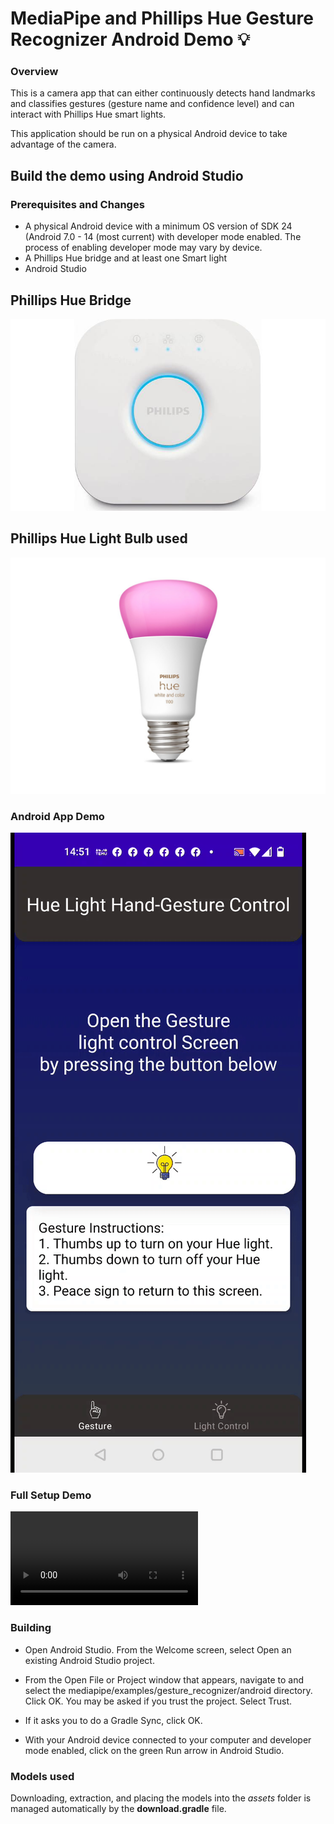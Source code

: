 
# MediaPipe and Phillips Hue Gesture Recognizer Android Demo 💡

### Overview

This is a camera app that can either continuously detects hand landmarks and classifies gestures (gesture name and confidence level) and can interact with Phillips Hue smart lights.

This application should be run on a physical Android device to take advantage of the camera.

## Build the demo using Android Studio

### Prerequisites and Changes

*   A physical Android device with a minimum OS version of SDK 24 (Android 7.0 -
    14 (most current) with developer mode enabled. The process of enabling developer mode
    may vary by device.
*   A Phillips Hue bridge and at least one Smart light
*   Android Studio

## Phillips Hue Bridge  
![Android Studio](bridge.jpg)

## Phillips Hue Light Bulb used 
![Android Studio](bulb.jpg)

### Android App Demo
![AppDemo](phillipshuedem.gif)


### Full Setup Demo
![Android Studio](phillipshuedemo.mp4)


### Building

*   Open Android Studio. From the Welcome screen, select Open an existing
    Android Studio project.

*   From the Open File or Project window that appears, navigate to and select
    the mediapipe/examples/gesture_recognizer/android directory. Click OK. You may
    be asked if you trust the project. Select Trust.

*   If it asks you to do a Gradle Sync, click OK.

*   With your Android device connected to your computer and developer mode
    enabled, click on the green Run arrow in Android Studio.


### Models used

Downloading, extraction, and placing the models into the *assets* folder is
managed automatically by the **download.gradle** file.
